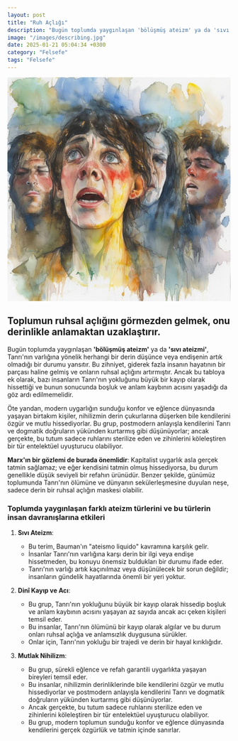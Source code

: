 ```yaml
---
layout: post
title: "Ruh Açlığı"
description: "Bugün toplumda yaygınlaşan 'bölüşmüş ateizm' ya da 'sıvı ateizmi', Tanrı'nın varlığına yönelik herhangi bir derin düşünce veya endişenin artık olmadığı bir durumu yansıtır. "
image: "/images/describing.jpg"
date: 2025-01-21 05:04:34 +0300
category: "Felsefe"
tags: "Felsefe"
---
```



![ateizm](/images/Image-ateizm.jpeg)


## Toplumun ruhsal açlığını görmezden gelmek, onu derinlikle anlamaktan uzaklaştırır.  


Bugün toplumda yaygınlaşan **'bölüşmüş ateizm'** ya da **'sıvı ateizmi'**, Tanrı'nın varlığına yönelik herhangi bir derin düşünce veya endişenin artık olmadığı bir durumu yansıtır. Bu zihniyet, giderek fazla insanın hayatının bir parçası haline gelmiş ve onların ruhsal açlığını artırmıştır. Ancak bu tabloya ek olarak, bazı insanların Tanrı'nın yokluğunu büyük bir kayıp olarak hissettiği ve bunun sonucunda boşluk ve anlam kaybının acısını yaşadığı da göz ardı edilmemelidir.

Öte yandan, modern uygarlığın sunduğu konfor ve eğlence dünyasında yaşayan birtakım kişiler, nihilizmin derin çukurlarına düşerken bile kendilerini özgür ve mutlu hissediyorlar. Bu grup, postmodern anlayışla kendilerini Tanrı ve dogmatik doğruların yükünden kurtarmış gibi düşünüyorlar; ancak gerçekte, bu tutum sadece ruhlarını sterilize eden ve zihinlerini köleleştiren bir tür entelektüel uyuşturucu olabiliyor.

**Marx'ın bir gözlemi de burada önemlidir**: Kapitalist uygarlık asla gerçek tatmin sağlamaz; ve eğer kendisini tatmin olmuş hissediyorsa, bu durum genellikle düşük seviyeli bir refahın ürünüdür. Benzer şekilde, günümüz toplumunda Tanrı'nın ölümüne ve dünyanın sekülerleşmesine duyulan neşe, sadece derin bir ruhsal açlığın maskesi olabilir.


### Toplumda yaygınlaşan farklı ateizm türlerini ve bu türlerin insan davranışlarına etkileri

1. **Sıvı Ateizm**:
   - Bu terim, Bauman'ın "ateismo liquido" kavramına karşılık gelir.
   - İnsanlar Tanrı'nın varlığına karşı derin bir ilgi veya endişe hissetmeden, bu konuyu önemsiz buldukları bir durumu ifade eder.
   - Tanrı'nın varlığı artık kaçınılmaz veya düşünülecek bir sorun değildir; insanların gündelik hayatlarında önemli bir yeri yoktur.

2. **Dinî Kayıp ve Acı**:
   - Bu grup, Tanrı'nın yokluğunu büyük bir kayıp olarak hissedip boşluk ve anlam kaybının acısını yaşayan az sayıda ancak acı çeken kişileri temsil eder.
   - Bu insanlar, Tanrı'nın ölümünü bir kayıp olarak algılar ve bu durum onları ruhsal açlığa ve anlamsızlık duygusuna sürükler.
   - Onlar için, Tanrı'nın yokluğu bir trajedi ve derin bir hayal kırıklığıdır.

3. **Mutlak Nihilizm**:
   - Bu grup, sürekli eğlence ve refah garantili uygarlıkta yaşayan bireyleri temsil eder.
   - Bu insanlar, nihilizmin derinliklerinde bile kendilerini özgür ve mutlu hissediyorlar ve postmodern anlayışla kendilerini Tanrı ve dogmatik doğruların yükünden kurtarmış gibi düşünüyorlar.
   - Ancak gerçekte, bu tutum sadece ruhlarını sterilize eden ve zihinlerini köleleştiren bir tür entelektüel uyuşturucu olabiliyor.
   - Bu grup, modern toplumun sunduğu konfor ve eğlence dünyasında kendilerini gerçek özgürlük ve tatmin içinde sanırlar.

